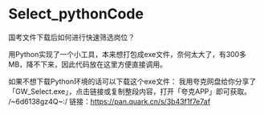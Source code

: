 # Select_pythonCode
国考文件下载后如何进行快速筛选岗位？

用Python实现了一个小工具，本来想打包成exe文件，奈何太大了，有300多MB，降不下来，因此代码放在这里方便直接调用。


如果不想下载Python环境的话可以下载这个exe文件：
我用夸克网盘给你分享了「GW_Select.exe」，点击链接或复制整段内容，打开「夸克APP」即可获取。
/~6d6138gz4Q~:/
链接：https://pan.quark.cn/s/3b43f1f7e7af
